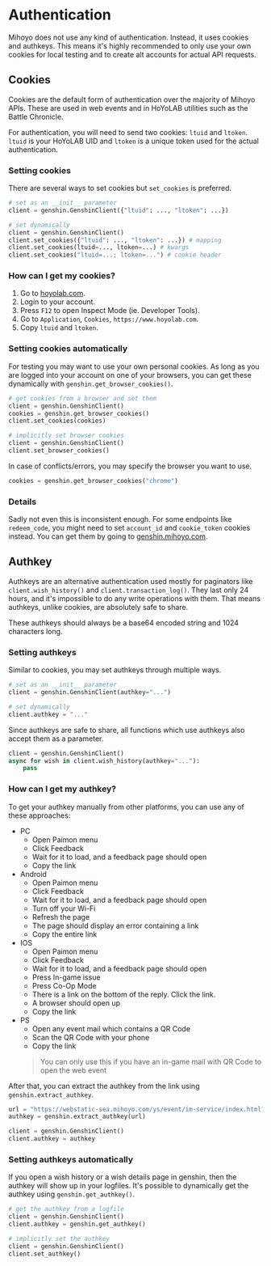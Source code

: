# Authentication

Mihoyo does not use any kind of authentication. Instead, it uses cookies and authkeys.
This means it's highly recommended to only use your own cookies for local testing and to create alt accounts for actual API requests.

## Cookies

Cookies are the default form of authentication over the majority of Mihoyo APIs. These are used in web events and in HoYoLAB utilities such as the Battle Chronicle.

For authentication, you will need to send two cookies: `ltuid` and `ltoken`. `ltuid` is your HoYoLAB UID and `ltoken` is a unique token used for the actual authentication.

### Setting cookies
There are several ways to set cookies but `set_cookies` is preferred.
```py
# set as an __init__ parameter
client = genshin.GenshinClient({"ltuid": ..., "ltoken": ...})

# set dynamically
client = genshin.GenshinClient()
client.set_cookies({"ltuid": ..., "ltoken": ...}) # mapping
client.set_cookies(ltuid=..., ltoken=...) # kwargs
client.set_cookies("ltuid=...; ltoken=...") # cookie header
```

### How can I get my cookies?

1. Go to [hoyolab.com](https://www.hoyolab.com/genshin/).
2. Login to your account.
3. Press `F12` to open Inspect Mode (ie. Developer Tools).
4. Go to `Application`, `Cookies`, `https://www.hoyolab.com`.
5. Copy `ltuid` and `ltoken`.

### Setting cookies automatically
For testing you may want to use your own personal cookies.
As long as you are logged into your account on one of your browsers, you can get these dynamically with `genshin.get_browser_cookies()`. 
```py
# get cookies from a browser and set them
client = genshin.GenshinClient()
cookies = genshin.get_browser_cookies()
client.set_cookies(cookies)

# implicitly set browser cookies
client = genshin.GenshinClient()
client.set_browser_cookies()
```

In case of conflicts/errors, you may specify the browser you want to use.
```py
cookies = genshin.get_browser_cookies("chrome")
```

### Details

Sadly not even this is inconsistent enough. For some endpoints like `redeem_code`, you might need to set `account_id` and `cookie_token` cookies instead. You can get them by going to [genshin.mihoyo.com](https://genshin.mihoyo.com/en/gift).


## Authkey

Authkeys are an alternative authentication used mostly for paginators like `client.wish_history()` and `client.transaction_log()`. They last only 24 hours, and it's impossible to do any write operations with them. That means authkeys, unlike cookies, are absolutely safe to share.

These authkeys should always be a base64 encoded string and 1024 characters long.

### Setting authkeys

Similar to cookies, you may set authkeys through multiple ways.
```py
# set as an __init__ parameter
client = genshin.GenshinClient(authkey="...")

# set dynamically
client.authkey = "..."
```

Since authkeys are safe to share, all functions which use authkeys also accept them as a parameter.

```py
client = genshin.GenshinClient()
async for wish in client.wish_history(authkey="..."):
    pass
```

### How can I get my authkey?

To get your authkey manually from other platforms, you can use any of these approaches:

- PC
    - Open Paimon menu
    - Click Feedback
    - Wait for it to load, and a feedback page should open
    - Copy the link
- Android
    - Open Paimon menu
    - Click Feedback
    - Wait for it to load, and a feedback page should open
    - Turn off your Wi-Fi
    - Refresh the page
    - The page should display an error containing a link
    - Copy the entire link
- IOS
    - Open Paimon menu
    - Click Feedback
    - Wait for it to load, and a feedback page should open
    - Press In-game issue
    - Press Co-Op Mode
    - There is a link on the bottom of the reply. Click the link.
    - A browser should open up
    - Copy the link
- PS
    - Open any event mail which contains a QR Code
    - Scan the QR Code with your phone
    - Copy the link
    > You can only use this if you have an in-game mail with QR Code to open the web event

After that, you can extract the authkey from the link using `genshin.extract_authkey`.

```py
url = "https://webstatic-sea.mihoyo.com/ys/event/im-service/index.html?..."
authkey = genshin.extract_authkey(url)

client = genshin.GenshinClient()
client.authkey = authkey
```

### Setting authkeys automatically

If you open a wish history or a wish details page in genshin, then the authkey will show up in your logfiles. It's possible to dynamically get the authkey using `genshin.get_authkey()`.

```py
# get the authkey from a logfile
client = genshin.GenshinClient()
client.authkey = genshin.get_authkey()

# implicitly set the authkey
client = genshin.GenshinClient()
client.set_authkey()
```
